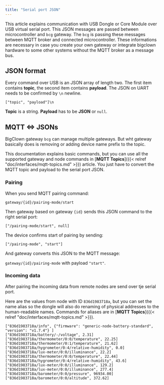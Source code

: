 ```yaml
---
title: "Serial port JSON"
---
```


This article explains communication with USB Dongle or Core Module over USB virtual serial port. This JSON messages are passed between microcontroller and `bcg` gateway. The `bcg` is passing these messages between MQTT broker and connected microcontroller. These informations are necessary in case you create your own gateway or integrate bigclown hardware to some other systems without the MQTT broker as a message bus.

## JSON format

Every command over USB is an JSON array of length two. The first item contains **topic**, the second item contains **payload**. The JSON on UART needs to be confirmed by `\n` newline.

`["topic", "payload"]\n`

**Topic** is a string. **Payload** has to be **JSON** or `null`.

## MQTT <=> JSONs

BigClown gateway `bcg` can manage multiple gateways. But wht gateway basically does is removing or adding device name prefix to the topic.

This documentation explains basic commands, but you can use all the supported gateway and node commands in [**MQTT Topics**]({{< relref "doc/interfaces/mqtt-topics.md" >}}) article. You just have to convert the MQTT topic and payload to the serial port JSON.

### Pairing

When you send MQTT pairing command:

`gateway/{id}/pairing-mode/start`

Then gateway based on gateway `{id}` sends this JSON command to the right serial port:

`["/pairing-mode/start", null]`

The device confirms start of pairing by sending:

`["/pairing-mode", "start"]`

And gateway converts this JSON to the MQTT message:

`gateway/{id}/pairing-mode` with payload `"start"`.

### Incoming data

After pairing the incoming data from remote nodes are send over tje serial port.

Here are the values from node with ID `836d1983718a`, but you can set the name alias so the dongle will also do renaming of physical addresses to the human-readable names. Commands for aliases are in [**MQTT Topics**]({{< relref "doc/interfaces/mqtt-topics.md" >}}).

```
["836d1983718a/info", {"firmware": "generic-node-battery-standard", "version": "v1.7.4"} ]
["836d1983718a/battery/-/voltage", 2.31]
["836d1983718a/thermometer/0:0/temperature", 22.25]
["836d1983718a/thermometer/0:1/temperature", 21.62]
["836d1983718a/hygrometer/0:4/relative-humidity", 0.0]
["836d1983718a/lux-meter/0:0/illuminance", 22.2]
["836d1983718a/thermometer/0:0/temperature", 22.44]
["836d1983718a/hygrometer/0:4/relative-humidity", 43.6]
["836d1983718a/lux-meter/0:0/illuminance", 129.2]
["836d1983718a/lux-meter/0:0/illuminance", 277.4]
["836d1983718a/barometer/0:0/pressure", 96934.00]
["836d1983718a/barometer/0:0/altitude", 372.62]
```
